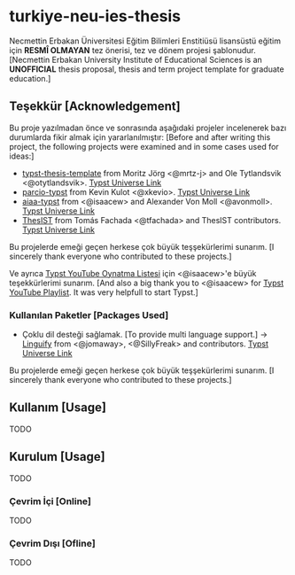 # turkiye-neu-ies-thesis
Necmettin Erbakan Üniversitesi Eğitim Bilimleri Enstitiüsü lisansüstü eğitim için **RESMÎ OLMAYAN** tez önerisi, tez ve dönem projesi şablonudur.
[Necmettin Erbakan University Institute of Educational Sciences is an **UNOFFICIAL** thesis proposal, thesis and term project template for graduate education.]

## Teşekkür [Acknowledgement]
Bu proje yazılmadan önce ve sonrasında aşağıdaki projeler incelenerek bazı durumlarda fikir almak için yararlanılmıştır:
[Before and after writing this project, the following projects were examined and in some cases used for ideas:]
- [typst-thesis-template](https://github.com/mrtz-j/typst-thesis-template) from Moritz Jörg <@mrtz-j> and Ole Tytlandsvik <@otytlandsvik>. [Typst Universe Link](https://typst.app/universe/package/modern-uit-thesis)
- [parcio-typst](https://github.com/xkevio/parcio-typst) from Kevin Kulot <@xkevio>. [Typst Universe Link](https://typst.app/universe/package/parcio-thesis)
- [aiaa-typst](https://github.com/isaacew/aiaa-typst) from <@isaacew> and Alexander Von Moll <@avonmoll>. [Typst Universe Link](https://typst.app/universe/package/bamdone-aiaa)
- [ThesIST](https://github.com/tfachada/thesist) from Tomás Fachada <@tfachada> and ThesIST contributors. [Typst Universe Link](https://typst.app/universe/package/thesist)

Bu projelerde emeği geçen herkese çok büyük teşşekürlerimi sunarım.
[I sincerely thank everyone who contributed to these projects.]

Ve ayrıca [Typst YouTube Oynatma Listesi](https://youtube.com/playlist?list=PLCO-MGSsHcdArXIfeOGoUwjH0oz8vMr8M&si=c_kTmN4FKmwdMitE) için <@isaacew>'e büyük teşekkürlerimi sunarım.
[And also a big thank you to <@isaacew> for [Typst YouTube Playlist](https://youtube.com/playlist?list=PLCO-MGSsHcdArXIfeOGoUwjH0oz8vMr8M&si=c_kTmN4FKmwdMitE). It was very helpfull to start Typst.]

### Kullanılan Paketler [Packages Used]
- Çoklu dil desteği sağlamak. [To provide multi language support.] -> [Linguify](https://github.com/typst-community/linguify) from <@jomaway>, <@SillyFreak> and contributors. [Typst Universe Link](https://typst.app/universe/package/linguify/)

Bu projelerde emeği geçen herkese çok büyük teşşekürlerimi sunarım.
[I sincerely thank everyone who contributed to these projects.]

## Kullanım [Usage]
TODO

## Kurulum [Usage]
TODO

### Çevrim İçi [Online]
TODO

### Çevrim Dışı [Ofline]
TODO